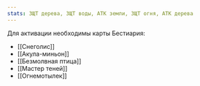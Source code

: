 ```yaml
---
stats: ЗЩТ дерева, ЗЩТ воды, АТК земли, ЗЩТ огня, АТК дерева
---
```

Для активации необходимы карты Бестиария:
- [[Снеголис]]
- [[Акула-миньон]]
- [[Безмолвная птица]]
- [[Мастер теней]]
- [[Огнемотылек]]